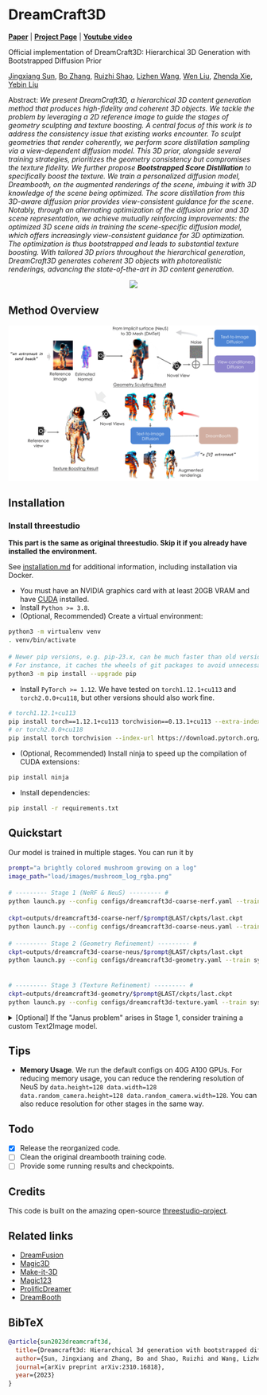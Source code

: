 # DreamCraft3D

[**Paper**](https://arxiv.org/abs/2310.16818) | [**Project Page**](https://mrtornado24.github.io/DreamCraft3D/) | [**Youtube video**](https://www.youtube.com/watch?v=0FazXENkQms)

Official implementation of DreamCraft3D: Hierarchical 3D Generation with Bootstrapped Diffusion Prior

[Jingxiang Sun](https://mrtornado24.github.io/), [Bo Zhang](https://bo-zhang.me/), [Ruizhi Shao](https://dsaurus.github.io/saurus/), [Lizhen Wang](https://lizhenwangt.github.io/), [Wen Liu](https://github.com/StevenLiuWen), [Zhenda Xie](https://zdaxie.github.io/), [Yebin Liu](https://liuyebin.com/)


Abstract: *We present DreamCraft3D, a hierarchical 3D content generation method that produces high-fidelity and coherent 3D objects. We tackle the problem by leveraging a 2D reference image to guide the stages of geometry sculpting and texture boosting. A central focus of this work is to address the consistency issue that existing
works encounter. To sculpt geometries that render coherently, we perform score
distillation sampling via a view-dependent diffusion model. This 3D prior, alongside several training strategies, prioritizes the geometry consistency but compromises the texture fidelity. We further propose **Bootstrapped Score Distillation** to
specifically boost the texture. We train a personalized diffusion model, Dreambooth, on the augmented renderings of the scene, imbuing it with 3D knowledge
of the scene being optimized. The score distillation from this 3D-aware diffusion prior provides view-consistent guidance for the scene. Notably, through an
alternating optimization of the diffusion prior and 3D scene representation, we
achieve mutually reinforcing improvements: the optimized 3D scene aids in training the scene-specific diffusion model, which offers increasingly view-consistent
guidance for 3D optimization. The optimization is thus bootstrapped and leads
to substantial texture boosting. With tailored 3D priors throughout the hierarchical generation, DreamCraft3D generates coherent 3D objects with photorealistic
renderings, advancing the state-of-the-art in 3D content generation.*

<p align="center">
    <img src="assets/repo_static_v2.png">
</p>


## Method Overview
<p align="center">
    <img src="assets/diagram-1.png">
</p>


<!-- https://github.com/MrTornado24/DreamCraft3D/assets/45503891/8e70610c-d812-4544-86bf-7f8764e41067



https://github.com/MrTornado24/DreamCraft3D/assets/45503891/b1e8ae54-1afd-4e0f-88f7-9bd5b70fd44d



https://github.com/MrTornado24/DreamCraft3D/assets/45503891/ead40f9b-d7ee-4ee8-8d98-dbd0b8fbab97 -->

## Installation
### Install threestudio

**This part is the same as original threestudio. Skip it if you already have installed the environment.**

See [installation.md](docs/installation.md) for additional information, including installation via Docker.

- You must have an NVIDIA graphics card with at least 20GB VRAM and have [CUDA](https://developer.nvidia.com/cuda-downloads) installed.
- Install `Python >= 3.8`.
- (Optional, Recommended) Create a virtual environment:

```sh
python3 -m virtualenv venv
. venv/bin/activate

# Newer pip versions, e.g. pip-23.x, can be much faster than old versions, e.g. pip-20.x.
# For instance, it caches the wheels of git packages to avoid unnecessarily rebuilding them later.
python3 -m pip install --upgrade pip
```

- Install `PyTorch >= 1.12`. We have tested on `torch1.12.1+cu113` and `torch2.0.0+cu118`, but other versions should also work fine.

```sh
# torch1.12.1+cu113
pip install torch==1.12.1+cu113 torchvision==0.13.1+cu113 --extra-index-url https://download.pytorch.org/whl/cu113
# or torch2.0.0+cu118
pip install torch torchvision --index-url https://download.pytorch.org/whl/cu118
```

- (Optional, Recommended) Install ninja to speed up the compilation of CUDA extensions:

```sh
pip install ninja
```

- Install dependencies:

```sh
pip install -r requirements.txt
```
## Quickstart
Our model is trained in multiple stages. You can run it by
```sh
prompt="a brightly colored mushroom growing on a log"
image_path="load/images/mushroom_log_rgba.png"

# --------- Stage 1 (NeRF & NeuS) --------- # 
python launch.py --config configs/dreamcraft3d-coarse-nerf.yaml --train system.prompt_processor.prompt="$prompt" data.image_path="$image_path"

ckpt=outputs/dreamcraft3d-coarse-nerf/$prompt@LAST/ckpts/last.ckpt
python launch.py --config configs/dreamcraft3d-coarse-neus.yaml --train system.prompt_processor.prompt="$prompt" data.image_path="$image_path" system.weights="$ckpt"

# --------- Stage 2 (Geometry Refinement) --------- # 
ckpt=outputs/dreamcraft3d-coarse-neus/$prompt@LAST/ckpts/last.ckpt
python launch.py --config configs/dreamcraft3d-geometry.yaml --train system.prompt_processor.prompt="$prompt" data.image_path="$image_path" system.geometry_convert_from="$ckpt"


# --------- Stage 3 (Texture Refinement) --------- # 
ckpt=outputs/dreamcraft3d-geometry/$prompt@LAST/ckpts/last.ckpt
python launch.py --config configs/dreamcraft3d-texture.yaml --train system.prompt_processor.prompt="$prompt" data.image_path="$image_path" system.geometry_convert_from="$ckpt"
```

<details>
<summary>[Optional] If the "Janus problem" arises in Stage 1, consider training a custom Text2Image model.</summary>

First, generate multi-view images from a single reference image by Zero123++.

```sh
python threestudio/scripts/img_to_mv.py --image_path 'load/mushroom.png' --save_path '.cache/temp' --prompt 'a photo of mushroom' --superres
```
Train a personalized DeepFloyd model by DreamBooth Lora. Please check if the generated mv images above are reasonable.

```sh
export MODEL_NAME="DeepFloyd/IF-I-XL-v1.0"
export INSTANCE_DIR=".cache/temp"
export OUTPUT_DIR=".cache/if_dreambooth_mushroom"

accelerate launch threestudio/scripts/train_dreambooth_lora.py \
  --pretrained_model_name_or_path=$MODEL_NAME  \
  --instance_data_dir=$INSTANCE_DIR \
  --output_dir=$OUTPUT_DIR \
  --instance_prompt="a sks mushroom" \
  --resolution=64 \
  --train_batch_size=4 \
  --gradient_accumulation_steps=1 \
  --learning_rate=5e-6 \
  --scale_lr \
  --max_train_steps=1200 \
  --checkpointing_steps=600 \
  --pre_compute_text_embeddings \
  --tokenizer_max_length=77 \
  --text_encoder_use_attention_mask
```

The personalized DeepFloyd model lora is save at `.cache/if_dreambooth_mushroom`. Now you can replace the guidance the training scripts by

```sh
# --------- Stage 1 (NeRF & NeuS) --------- # 
python launch.py --config configs/dreamcraft3d-coarse-nerf.yaml --train system.prompt_processor.prompt="$prompt" data.image_path="$image_path" system.guidance.lora_weights_path=".cache/if_dreambooth_mushroom"
```
</details>

## Tips
- **Memory Usage**. We run the default configs on 40G A100 GPUs. For reducing memory usage, you can reduce the rendering resolution of NeuS by ```data.height=128 data.width=128 data.random_camera.height=128 data.random_camera.width=128```. You can also reduce resolution for other stages in the same way.


## Todo

- [x] Release the reorganized code.
- [ ] Clean the original dreambooth training code.
- [ ] Provide some running results and checkpoints.

## Credits
This code is built on the amazing open-source [threestudio-project](https://github.com/threestudio-project/threestudio).

## Related links

- [DreamFusion](https://dreamfusion3d.github.io/)
- [Magic3D](https://research.nvidia.com/labs/dir/magic3d/)
- [Make-it-3D](https://make-it-3d.github.io/)
- [Magic123](https://guochengqian.github.io/project/magic123/)
- [ProlificDreamer](https://ml.cs.tsinghua.edu.cn/prolificdreamer/)
- [DreamBooth](https://dreambooth.github.io/)

## BibTeX

```bibtex
@article{sun2023dreamcraft3d,
  title={Dreamcraft3d: Hierarchical 3d generation with bootstrapped diffusion prior},
  author={Sun, Jingxiang and Zhang, Bo and Shao, Ruizhi and Wang, Lizhen and Liu, Wen and Xie, Zhenda and Liu, Yebin},
  journal={arXiv preprint arXiv:2310.16818},
  year={2023}
}
```
